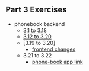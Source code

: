 ## Part 3 Exercises
- phonebook backend
  - [3.1 to 3.18](./phonebook-backend)
  - [3.12 to 3.20](./phonebook-backend)
  - [3.19 to 3.20]
     - [frontend changes](../Part2/phonebook)
  - 3.21 to 3.22
     - [phone-book app link](https://phone-book-qotb.onrender.com/)
  
